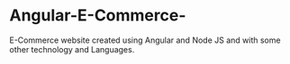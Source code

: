 # Angular-E-Commerce-
E-Commerce website created using Angular and Node JS and with some other technology and Languages.

